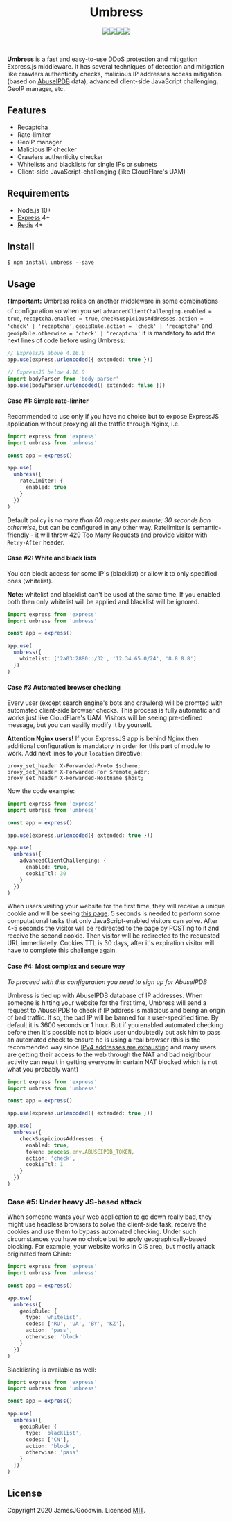 <div align="center">
  <h1>Umbress</h2>
  <div style="display: flex; align-items: center; justify-content: center;">
    <a href="https://github.com/JamesJGoodwin/umbress/actions">
      <img src="https://github.com/JamesJGoodwin/umbress/workflows/build/badge.svg" />
    </a>
    <a href="https://coveralls.io/github/JamesJGoodwin/umbress?branch=master" target="_blank">
      <img src="https://coveralls.io/repos/github/JamesJGoodwin/umbress/badge.svg?branch=master" />
    </a>
    <a href="https://david-dm.org/JamesJGoodwin/umbress" target="_blank">
      <img src="https://david-dm.org/JamesJGoodwin/umbress.svg" />
    </a>
    <a href="https://www.npmjs.com/package/umbress" target="_blank">
      <img src="https://img.shields.io/npm/v/umbress.svg" />
    </a>
  </div>
  </br>
  </br>
</div>

<b>Umbress</b> is a fast and easy-to-use DDoS protection and mitigation Express.js middleware. It has several techniques
of detection and mitigation like crawlers authenticity checks, malicious IP addresses access mitigation (based on <a href="https://www.abuseipdb.com/" target="_blank">AbuseIPDB</a> data), advanced client-side JavaScript challenging, GeoIP manager, etc.

## Features
- Recaptcha
- Rate-limiter
- GeoIP manager
- Malicious IP checker
- Crawlers authenticity checker
- Whitelists and blacklists for single IPs or subnets
- Client-side JavaScript-challenging (like CloudFlare's UAM)

## Requirements

- Node.js 10+
- <a href="https://github.com/expressjs/express" target="_blank">Express</a> 4+
- <a href="https://redis.io/" target="_blank">Redis</a> 4+

## Install

```
$ npm install umbress --save
```

## Usage

**❗ Important:** Umbress relies on another middleware in some combinations of configuration so when you set `advancedClientChallenging.enabled = true`, `recaptcha.enabled = true`, `checkSuspiciousAddresses.action = 'check' | 'recaptcha'`, `geoipRule.action = 'check' | 'recaptcha'` and `geoipRule.otherwise = 'check' | 'recaptcha'` it is mandatory to add the next lines of code before using Umbress:

```typescript
// ExpressJS above 4.16.0
app.use(express.urlencoded({ extended: true }))

// ExpressJS below 4.16.0
import bodyParser from 'body-parser'
app.use(bodyParser.urlencoded({ extended: false }))
```

#### Case #1: Simple rate-limiter
Recommended to use only if you have no choice but to expose ExpressJS application without proxying all the traffic through Nginx, i.e.

```typescript
import express from 'express'
import umbress from 'umbress'

const app = express()

app.use(
  umbress({
    rateLimiter: {
      enabled: true
    }
  })
)
```

Default policy is *no more than 60 requests per minute; 30 seconds ban otherwise*, but can be configured in any other way. Ratelimiter is semantic-friendly - it will throw 429 Too Many Requests and provide visitor with `Retry-After` header.

#### Case #2: White and black lists
You can block access for some IP's (blacklist) or allow it to only specified ones (whitelist).

**Note:** whitelist and blacklist can't be used at the same time. If you enabled both then only whitelist will be applied and blacklist will be ignored.

```typescript
import express from 'express'
import umbress from 'umbress'

const app = express()

app.use(
  umbress({
    whitelist: ['2a03:2880::/32', '12.34.65.0/24', '8.8.8.8']
  })
)
```

#### Case #3 Automated browser checking
Every user (except search engine's bots and crawlers) will be promted with automated client-side browser checks. This process is fully automatic and works just like CloudFlare's UAM. Visitors will be seeing pre-defined message, but you can easilly modify it by yourself.

**Attention Nginx users!** If your ExpressJS app is behind Nginx then additional configuration is mandatory in order for this part of module to work. Add next lines to your `location` directive:

```nginx
proxy_set_header X-Forwarded-Proto $scheme;
proxy_set_header X-Forwarded-For $remote_addr;
proxy_set_header X-Forwarded-Hostname $host;
```

Now the code example:

```typescript
import express from 'express'
import umbress from 'umbress'

const app = express()

app.use(express.urlencoded({ extended: true }))

app.use(
  umbress({
    advancedClientChallenging: {
      enabled: true,
      cookieTtl: 30
    }
  })
)
```

When users visiting your website for the first time, they will receive a unique cookie and will be seeing <a href="https://i.imgur.com/puUoVck.png" target="_blank">this page</a>. 5 seconds is needed to perform some computational tasks that only JavaScript-enabled visitors can solve. After 4-5 seconds the visitor will be redirected to the page by POSTing to it and receive the second cookie. Then visitor will be redirected to the requested URL immediatelly. Cookies TTL is 30 days, after it's expiration visitor will have to complete this challenge again.

#### Case #4: Most complex and secure way

*To proceed with this configuration you need to sign up for AbuseIPDB*

Umbress is tied up with AbuseIPDB database of IP addresses. When someone is hitting your website for the first time, Umbress will send a request to AbuseIPDB to check if IP address is malicious and being an origin of bad traffic. If so, the bad IP will be banned for a user-specified time. By default it is 3600 seconds or 1 hour. But if you enabled automated checking before then it's possible not to block user undoubtedly but ask him to pass an automated check to ensure he is using a real browser (this is the recommended way since <a href="https://en.wikipedia.org/wiki/IPv4_address_exhaustion" target="_blank">IPv4 addresses are exhausting</a> and many users are getting their access to the web through the NAT and bad neighbour activity can result in getting everyone in certain NAT blocked which is not what you probably want)

```typescript
import express from 'express'
import umbress from 'umbress'

const app = express()

app.use(express.urlencoded({ extended: true }))

app.use(
  umbress({
    checkSuspiciousAddresses: {
      enabled: true,
      token: process.env.ABUSEIPDB_TOKEN,
      action: 'check',
      cookieTtl: 1
    }
  })
)
```

### Case #5: Under heavy JS-based attack

When someone wants your web application to go down really bad, they might use headless browsers to solve the client-side task, receive the cookies and use them to bypass automated checking. Under such circumstances you have no choice but to apply geographically-based blocking. For example, your website works in CIS area, but mostly attack originated from China:

```typescript
import express from 'express'
import umbress from 'umbress'

const app = express()

app.use(
  umbress({
    geoipRule: {
      type: 'whitelist',
      codes: ['RU', 'UA', 'BY', 'KZ'],
      action: 'pass',
      otherwise: 'block'
    }
  })
)
```

Blacklisting is available as well:

```typescript
import express from 'express'
import umbress from 'umbress'

const app = express()

app.use(
  umbress({
    geoipRule: {
      type: 'blacklist',
      codes: ['CN'],
      action: 'block',
      otherwise: 'pass'
    }
  })
)
```

## License

Copyright 2020 JamesJGoodwin. Licensed <a href="https://github.com/JamesJGoodwin/umbress/blob/master/LICENSE">MIT</a>.
